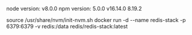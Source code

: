 node version:
v8.0.0
npm version:
5.0.0
v16.14.0
8.19.2

source /usr/share/nvm/init-nvm.sh
docker run -d --name redis-stack -p 6379:6379 -v redis:/data redis/redis-stack:latest
